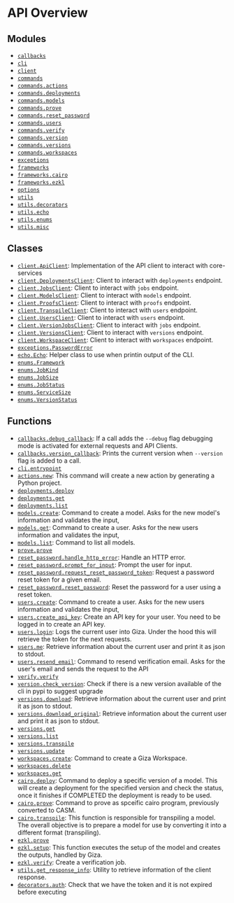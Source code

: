 <!-- markdownlint-disable -->

# API Overview

## Modules

- [`callbacks`](./callbacks.md#module-callbacks)
- [`cli`](./cli.md#module-cli)
- [`client`](./client.md#module-client)
- [`commands`](./commands.md#module-commands)
- [`commands.actions`](./commands.actions.md#module-commandsactions)
- [`commands.deployments`](./commands.deployments.md#module-commandsdeployments)
- [`commands.models`](./commands.models.md#module-commandsmodels)
- [`commands.prove`](./commands.prove.md#module-commandsprove)
- [`commands.reset_password`](./commands.reset_password.md#module-commandsreset_password)
- [`commands.users`](./commands.users.md#module-commandsusers)
- [`commands.verify`](./commands.verify.md#module-commandsverify)
- [`commands.version`](./commands.version.md#module-commandsversion)
- [`commands.versions`](./commands.versions.md#module-commandsversions)
- [`commands.workspaces`](./commands.workspaces.md#module-commandsworkspaces)
- [`exceptions`](./exceptions.md#module-exceptions)
- [`frameworks`](./frameworks.md#module-frameworks)
- [`frameworks.cairo`](./frameworks.cairo.md#module-frameworkscairo)
- [`frameworks.ezkl`](./frameworks.ezkl.md#module-frameworksezkl)
- [`options`](./options.md#module-options)
- [`utils`](./utils.md#module-utils)
- [`utils.decorators`](./utils.decorators.md#module-utilsdecorators)
- [`utils.echo`](./utils.echo.md#module-utilsecho)
- [`utils.enums`](./utils.enums.md#module-utilsenums)
- [`utils.misc`](./utils.misc.md#module-utilsmisc)

## Classes

- [`client.ApiClient`](./client.md#class-apiclient): Implementation of the API client to interact with core-services
- [`client.DeploymentsClient`](./client.md#class-deploymentsclient): Client to interact with `deployments` endpoint.
- [`client.JobsClient`](./client.md#class-jobsclient): Client to interact with `jobs` endpoint.
- [`client.ModelsClient`](./client.md#class-modelsclient): Client to interact with `models` endpoint.
- [`client.ProofsClient`](./client.md#class-proofsclient): Client to interact with `proofs` endpoint.
- [`client.TranspileClient`](./client.md#class-transpileclient): Client to interact with `users` endpoint.
- [`client.UsersClient`](./client.md#class-usersclient): Client to interact with `users` endpoint.
- [`client.VersionJobsClient`](./client.md#class-versionjobsclient): Client to interact with `jobs` endpoint.
- [`client.VersionsClient`](./client.md#class-versionsclient): Client to interact with `versions` endpoint.
- [`client.WorkspaceClient`](./client.md#class-workspaceclient): Client to interact with `workspaces` endpoint.
- [`exceptions.PasswordError`](./exceptions.md#class-passworderror)
- [`echo.Echo`](./utils.echo.md#class-echo): Helper class to use when printin output of the CLI.
- [`enums.Framework`](./utils.enums.md#class-framework)
- [`enums.JobKind`](./utils.enums.md#class-jobkind)
- [`enums.JobSize`](./utils.enums.md#class-jobsize)
- [`enums.JobStatus`](./utils.enums.md#class-jobstatus)
- [`enums.ServiceSize`](./utils.enums.md#class-servicesize)
- [`enums.VersionStatus`](./utils.enums.md#class-versionstatus)

## Functions

- [`callbacks.debug_callback`](./callbacks.md#function-debug_callback): If a call adds the `--debug` flag debugging mode is activated for external requests and API Clients.
- [`callbacks.version_callback`](./callbacks.md#function-version_callback): Prints the current version when `--version` flag is added to a call.
- [`cli.entrypoint`](./cli.md#function-entrypoint)
- [`actions.new`](./commands.actions.md#function-new): This command will create a new action by generating a Python project.
- [`deployments.deploy`](./commands.deployments.md#function-deploy)
- [`deployments.get`](./commands.deployments.md#function-get)
- [`deployments.list`](./commands.deployments.md#function-list)
- [`models.create`](./commands.models.md#function-create): Command to create a model. Asks for the new model's information and validates the input,
- [`models.get`](./commands.models.md#function-get): Command to create a user. Asks for the new users information and validates the input,
- [`models.list`](./commands.models.md#function-list): Command to list all models.
- [`prove.prove`](./commands.prove.md#function-prove)
- [`reset_password.handle_http_error`](./commands.reset_password.md#function-handle_http_error): Handle an HTTP error.
- [`reset_password.prompt_for_input`](./commands.reset_password.md#function-prompt_for_input): Prompt the user for input.
- [`reset_password.request_reset_password_token`](./commands.reset_password.md#function-request_reset_password_token): Request a password reset token for a given email.
- [`reset_password.reset_password`](./commands.reset_password.md#function-reset_password): Reset the password for a user using a reset token.
- [`users.create`](./commands.users.md#function-create): Command to create a user. Asks for the new users information and validates the input,
- [`users.create_api_key`](./commands.users.md#function-create_api_key): Create an API key for your user. You need to be logged in to create an API key.
- [`users.login`](./commands.users.md#function-login): Logs the current user into Giza. Under the hood this will retrieve the token for the next requests.
- [`users.me`](./commands.users.md#function-me): Retrieve information about the current user and print it as json to stdout.
- [`users.resend_email`](./commands.users.md#function-resend_email): Command to resend verification email. Asks for the user's email and sends the request to the API
- [`verify.verify`](./commands.verify.md#function-verify)
- [`version.check_version`](./commands.version.md#function-check_version): Check if there is a new version available of the cli in pypi to suggest upgrade
- [`versions.download`](./commands.versions.md#function-download): Retrieve information about the current user and print it as json to stdout.
- [`versions.download_original`](./commands.versions.md#function-download_original): Retrieve information about the current user and print it as json to stdout.
- [`versions.get`](./commands.versions.md#function-get)
- [`versions.list`](./commands.versions.md#function-list)
- [`versions.transpile`](./commands.versions.md#function-transpile)
- [`versions.update`](./commands.versions.md#function-update)
- [`workspaces.create`](./commands.workspaces.md#function-create): Command to create a Giza Workspace.
- [`workspaces.delete`](./commands.workspaces.md#function-delete)
- [`workspaces.get`](./commands.workspaces.md#function-get)
- [`cairo.deploy`](./frameworks.cairo.md#function-deploy): Command to deploy a specific version of a model. This will create a deployment for the specified version and check the status, once it finishes if COMPLETED the deployment is ready to be used.
- [`cairo.prove`](./frameworks.cairo.md#function-prove): Command to prove as spceific cairo program, previously converted to CASM.
- [`cairo.transpile`](./frameworks.cairo.md#function-transpile): This function is responsible for transpiling a model. The overall objective is to prepare a model for use by converting it into a different format (transpiling).
- [`ezkl.prove`](./frameworks.ezkl.md#function-prove)
- [`ezkl.setup`](./frameworks.ezkl.md#function-setup): This function executes the setup of the model and creates the outputs, handled by Giza.
- [`ezkl.verify`](./frameworks.ezkl.md#function-verify): Create a verification job.
- [`utils.get_response_info`](./utils.md#function-get_response_info): Utility to retrieve information of the client response.
- [`decorators.auth`](./utils.decorators.md#function-auth): Check that we have the token and it is not expired before executing
